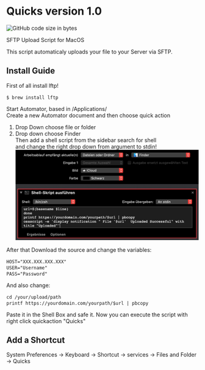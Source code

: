 # Quicks version 1.0
![GitHub code size in bytes](https://img.shields.io/github/languages/code-size/nekogami-dono/quicks)

SFTP Upload Script for MacOS

This script automaticaly uploads your file to your Server via SFTP.
## Install Guide
First of all install lftp!  
```
$ brew install lftp
```
Start Automator, based in /Applications/  
Create a new Automator document and then choose quick action  
1. Drop Down choose file or folder  
2. Drop down choose Finder  
Then add a shell script from the sidebar search for shell  
and change the right drop down from argument to stdin!
![Service](https://raw.githubusercontent.com/Nekogami-dono/Quicks/master/service.png)

After that Download the source and change the variables:
```
HOST="XXX.XXX.XXX.XXX"
USER="Username"
PASS="Password"
```
  And also change: 
```
cd /your/upload/path
printf https://yourdomain.com/yourpath/$url | pbcopy
```
Paste it in the Shell Box and safe it.
Now you can execute the script with right click quickaction "Quicks"  
## Add a Shortcut
System Preferences -> Keyboard -> Shortcut -> services -> Files and Folder -> Quicks
